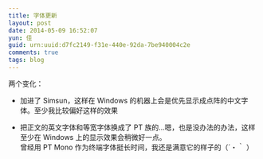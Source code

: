 ```yaml
---
title: 字体更新
layout: post
date: 2014-05-09 16:52:07
yun: 佳
guid: urn:uuid:d7fc2149-f31e-440e-92da-7be940004c2e
comments: true
tags: blog
---
```


两个变化：


- 加进了 Simsun，这样在 Windows 的机器上会是优先显示成点阵的中文字体。至少我比较偏好这样的效果

- 把正文的英文字体和等宽字体换成了 PT 族的…嗯，也是没办法的办法，这样至少在 Windows 上的显示效果会稍微好一点。  
曾经用 PT Mono 作为终端字体挺长时间，我还是满意它的样子的（´・｀ ）
